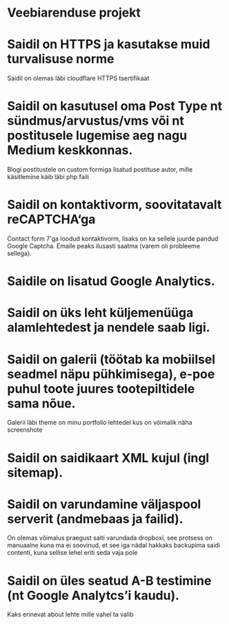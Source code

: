 # Veebiarenduse projekt

# Saidil on HTTPS ja kasutakse muid turvalisuse norme
Saidil on olemas läbi cloudflare HTTPS tsertifikaat

# Saidil on kasutusel oma Post Type nt sündmus/arvustus/vms või nt postitusele lugemise aeg nagu Medium keskkonnas.
Blogi postitustele on custom formiga lisatud postituse autor, mille käsitlemine käib läbi php faili 

# Saidil on kontaktivorm, soovitatavalt reCAPTCHA‘ga
Contact form 7'ga loodud kontaktivorm, lisaks on ka sellele juurde pandud Google Captcha. Emaile peaks ilusasti saatma (varem oli probleeme sellega). 

# Saidile on lisatud Google Analytics.

# Saidil on üks leht küljemenüüga alamlehtedest ja nendele saab ligi.

# Saidil on galerii (töötab ka mobiilsel seadmel näpu pühkimisega), e-poe puhul toote juures tootepiltidele sama nõue.
Galerii läbi theme on minu portfolio lehtedel kus on võimalik näha screenshote

# Saidil on saidikaart XML kujul (ingl sitemap).

# Saidil on varundamine väljaspool serverit (andmebaas ja failid).
On olemas võimalus praegust saiti varundada dropboxi, see protsess on manuaalne kuna ma ei soovinud, et see iga nädal hakkaks backupima saidi contenti, kuna sellise lehel eriti seda vaja pole

# Saidil on üles seatud A-B testimine (nt Google Analytcs’i kaudu).
Kaks erinevat about lehte mille vahel ta valib


